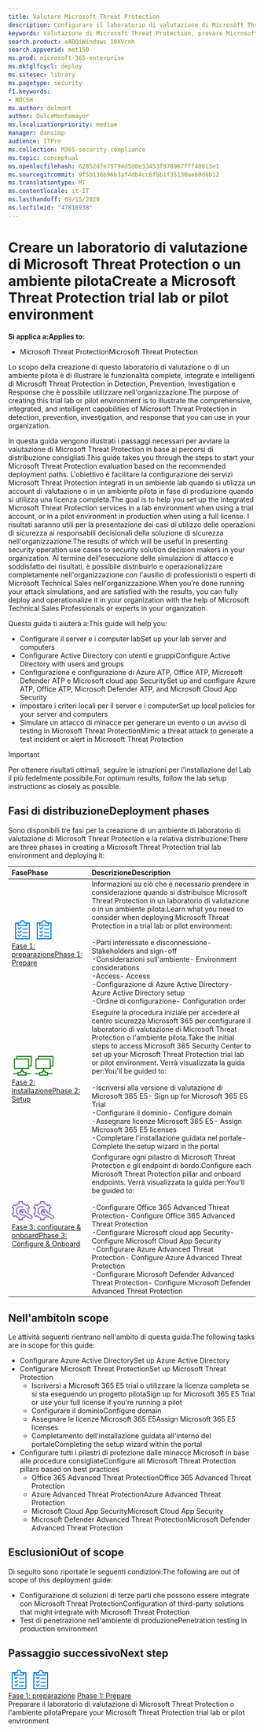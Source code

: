 ```yaml
---
title: Valutare Microsoft Threat Protection
description: Configurare il laboratorio di valutazione di Microsoft Threat Protection o l'ambiente pilota per provare come la soluzione coordinata di protezione dalle minacce, progettata per proteggere dispositivi, identità, dati e applicazioni, può aiutare l'organizzazione
keywords: Valutazione di Microsoft Threat Protection, provare Microsoft Threat Protection, valutare Microsoft Threat Protection, Microsoft Threat Protection Lab, Microsoft Threat Protection Pilot, Cyber Security, Advanced Persistent Threat, Enterprise Security, Devices, Device, Identity, Users, data, Applications, Incidents, Automatic Investigation and remediation, Advanced Hunting
search.product: eADQiWindows 10XVcnh
search.appverid: met150
ms.prod: microsoft-365-enterprise
ms.mktglfcycl: deploy
ms.sitesec: library
ms.pagetype: security
f1.keywords:
- NOCSH
ms.author: dolmont
author: DulceMontemayor
ms.localizationpriority: medium
manager: dansimp
audience: ITPro
ms.collection: M365-security-compliance
ms.topic: conceptual
ms.openlocfilehash: 62852dfe75794d5d0e33453f978967fff40813e1
ms.sourcegitcommit: 9f5b136b96b3af4db4cc6f5b1f35130ae60d6b12
ms.translationtype: MT
ms.contentlocale: it-IT
ms.lasthandoff: 09/15/2020
ms.locfileid: "47816938"
---
```

# <a name="create-a-microsoft-threat-protection-trial-lab-or-pilot-environment"></a><span data-ttu-id="0884e-104">Creare un laboratorio di valutazione di Microsoft Threat Protection o un ambiente pilota</span><span class="sxs-lookup"><span data-stu-id="0884e-104">Create a Microsoft Threat Protection trial lab or pilot environment</span></span> 

<span data-ttu-id="0884e-105">**Si applica a:**</span><span class="sxs-lookup"><span data-stu-id="0884e-105">**Applies to:**</span></span>
- <span data-ttu-id="0884e-106">Microsoft Threat Protection</span><span class="sxs-lookup"><span data-stu-id="0884e-106">Microsoft Threat Protection</span></span>

<span data-ttu-id="0884e-107">Lo scopo della creazione di questo laboratorio di valutazione o di un ambiente pilota è di illustrare le funzionalità complete, integrate e intelligenti di Microsoft Threat Protection in Detection, Prevention, Investigation e Response che è possibile utilizzare nell'organizzazione.</span><span class="sxs-lookup"><span data-stu-id="0884e-107">The purpose of creating this trial lab or pilot environment is to illustrate the comprehensive, integrated, and intelligent capabilities of Microsoft Threat Protection in detection, prevention, investigation, and response that you can use in your organization.</span></span> 

<span data-ttu-id="0884e-108">In questa guida vengono illustrati i passaggi necessari per avviare la valutazione di Microsoft Threat Protection in base ai percorsi di distribuzione consigliati.</span><span class="sxs-lookup"><span data-stu-id="0884e-108">This guide takes you through the steps to start your Microsoft Threat Protection evaluation based on the recommended deployment paths.</span></span> <span data-ttu-id="0884e-109">L'obiettivo è facilitare la configurazione dei servizi Microsoft Threat Protection integrati in un ambiente lab quando si utilizza un account di valutazione o in un ambiente pilota in fase di produzione quando si utilizza una licenza completa.</span><span class="sxs-lookup"><span data-stu-id="0884e-109">The goal is to help you set up the integrated Microsoft Threat Protection services in a lab environment when using a trial account, or in a pilot environment in production when using a full license.</span></span> <span data-ttu-id="0884e-110">I risultati saranno utili per la presentazione dei casi di utilizzo delle operazioni di sicurezza ai responsabili decisionali della soluzione di sicurezza nell'organizzazione.</span><span class="sxs-lookup"><span data-stu-id="0884e-110">The results of which will be useful in presenting security operation use cases to security solution decision makers in your organization.</span></span> <span data-ttu-id="0884e-111">Al termine dell'esecuzione delle simulazioni di attacco e soddisfatto dei risultati, è possibile distribuirlo e operazionalizzare completamente nell'organizzazione con l'ausilio di professionisti o esperti di Microsoft Technical Sales nell'organizzazione.</span><span class="sxs-lookup"><span data-stu-id="0884e-111">When you’re done running your attack simulations, and are satisfied with the results, you can fully deploy and operationalize it in your organization with the help of Microsoft Technical Sales Professionals or experts in your organization.</span></span> 

<span data-ttu-id="0884e-112">Questa guida ti aiuterà a:</span><span class="sxs-lookup"><span data-stu-id="0884e-112">This guide will help you:</span></span>
- <span data-ttu-id="0884e-113">Configurare il server e i computer lab</span><span class="sxs-lookup"><span data-stu-id="0884e-113">Set up your lab server and computers</span></span>
- <span data-ttu-id="0884e-114">Configurare Active Directory con utenti e gruppi</span><span class="sxs-lookup"><span data-stu-id="0884e-114">Configure Active Directory with users and groups</span></span>
- <span data-ttu-id="0884e-115">Configurazione e configurazione di Azure ATP, Office ATP, Microsoft Defender ATP e Microsoft cloud app Security</span><span class="sxs-lookup"><span data-stu-id="0884e-115">Set up and configure Azure ATP, Office ATP, Microsoft Defender ATP, and Microsoft Cloud App Security</span></span>
- <span data-ttu-id="0884e-116">Impostare i criteri locali per il server e i computer</span><span class="sxs-lookup"><span data-stu-id="0884e-116">Set up local policies for your server and computers</span></span>
- <span data-ttu-id="0884e-117">Simulare un attacco di minacce per generare un evento o un avviso di testing in Microsoft Threat Protection</span><span class="sxs-lookup"><span data-stu-id="0884e-117">Mimic a threat attack to generate a test incident or alert in Microsoft Threat Protection</span></span>

>[!IMPORTANT]
><span data-ttu-id="0884e-118">Per ottenere risultati ottimali, seguire le istruzioni per l'installazione del Lab il più fedelmente possibile.</span><span class="sxs-lookup"><span data-stu-id="0884e-118">For optimum results, follow the lab setup instructions as closely as possible.</span></span>


## <a name="deployment-phases"></a><span data-ttu-id="0884e-119">Fasi di distribuzione</span><span class="sxs-lookup"><span data-stu-id="0884e-119">Deployment phases</span></span>

<span data-ttu-id="0884e-120">Sono disponibili tre fasi per la creazione di un ambiente di laboratorio di valutazione di Microsoft Threat Protection e la relativa distribuzione:</span><span class="sxs-lookup"><span data-stu-id="0884e-120">There are three phases in creating a Microsoft Threat Protection trial lab environment and deploying it:</span></span>

|<span data-ttu-id="0884e-121">Fase</span><span class="sxs-lookup"><span data-stu-id="0884e-121">Phase</span></span> | <span data-ttu-id="0884e-122">Descrizione</span><span class="sxs-lookup"><span data-stu-id="0884e-122">Description</span></span> | 
|:-------|:-----|
| <span data-ttu-id="0884e-123">![Fase 1: preparazione](../../media/prepare.png)</span><span class="sxs-lookup"><span data-stu-id="0884e-123">![Phase 1: Prepare](../../media/prepare.png)</span></span><br>[<span data-ttu-id="0884e-124">Fase 1: preparazione</span><span class="sxs-lookup"><span data-stu-id="0884e-124">Phase 1: Prepare</span></span>](prepare-mtpeval.md)| <span data-ttu-id="0884e-125">Informazioni su ciò che è necessario prendere in considerazione quando si distribuisce Microsoft Threat Protection in un laboratorio di valutazione o in un ambiente pilota:</span><span class="sxs-lookup"><span data-stu-id="0884e-125">Learn what you need to consider when deploying Microsoft Threat Protection in a trial lab or pilot environment:</span></span> <br><br><span data-ttu-id="0884e-126">-Parti interessate e disconnessione</span><span class="sxs-lookup"><span data-stu-id="0884e-126">- Stakeholders and sign-off</span></span> <br> <span data-ttu-id="0884e-127">-Considerazioni sull'ambiente</span><span class="sxs-lookup"><span data-stu-id="0884e-127">- Environment considerations</span></span> <br><span data-ttu-id="0884e-128">-Access</span><span class="sxs-lookup"><span data-stu-id="0884e-128">- Access</span></span> <br><span data-ttu-id="0884e-129">-Configurazione di Azure Active Directory</span><span class="sxs-lookup"><span data-stu-id="0884e-129">- Azure Active Directory setup</span></span> <br> <span data-ttu-id="0884e-130">-Ordine di configurazione</span><span class="sxs-lookup"><span data-stu-id="0884e-130">- Configuration order</span></span>
|  <span data-ttu-id="0884e-131">![Fase 2: installazione](../../media/setup.png)</span><span class="sxs-lookup"><span data-stu-id="0884e-131">![Phase 2: Setup](../../media/setup.png)</span></span> <br>[<span data-ttu-id="0884e-132">Fase 2: installazione</span><span class="sxs-lookup"><span data-stu-id="0884e-132">Phase 2: Setup</span></span>](setup-mtpeval.md)|  <span data-ttu-id="0884e-133">Eseguire la procedura iniziale per accedere al centro sicurezza Microsoft 365 per configurare il laboratorio di valutazione di Microsoft Threat Protection o l'ambiente pilota.</span><span class="sxs-lookup"><span data-stu-id="0884e-133">Take the initial steps to access Microsoft 365 Security Center to set up your Microsoft Threat Protection trial lab or pilot environment.</span></span> <span data-ttu-id="0884e-134">Verrà visualizzata la guida per:</span><span class="sxs-lookup"><span data-stu-id="0884e-134">You'll be guided to:</span></span><br><br><span data-ttu-id="0884e-135">-Iscriversi alla versione di valutazione di Microsoft 365 E5</span><span class="sxs-lookup"><span data-stu-id="0884e-135">- Sign up for Microsoft 365 E5 Trial</span></span> <br>  <span data-ttu-id="0884e-136">-Configurare il dominio</span><span class="sxs-lookup"><span data-stu-id="0884e-136">- Configure domain</span></span><br><span data-ttu-id="0884e-137">-Assegnare licenze Microsoft 365 E5</span><span class="sxs-lookup"><span data-stu-id="0884e-137">- Assign Microsoft 365 E5 licenses</span></span><br><span data-ttu-id="0884e-138">-Completare l'installazione guidata nel portale</span><span class="sxs-lookup"><span data-stu-id="0884e-138">- Complete the setup wizard in the portal</span></span>|
|  <span data-ttu-id="0884e-139">![Fase 3: configurare & onboard](../../media/config-onboard.png)</span><span class="sxs-lookup"><span data-stu-id="0884e-139">![Phase 3: Configure & Onboard](../../media/config-onboard.png)</span></span> <br>[<span data-ttu-id="0884e-140">Fase 3: configurare & onboard</span><span class="sxs-lookup"><span data-stu-id="0884e-140">Phase 3: Configure & Onboard</span></span>](config-mtpeval.md) | <span data-ttu-id="0884e-141">Configurare ogni pilastro di Microsoft Threat Protection e gli endpoint di bordo.</span><span class="sxs-lookup"><span data-stu-id="0884e-141">Configure each Microsoft Threat Protection pillar and onboard endpoints.</span></span> <span data-ttu-id="0884e-142">Verrà visualizzata la guida per:</span><span class="sxs-lookup"><span data-stu-id="0884e-142">You'll be guided to:</span></span><br><br><span data-ttu-id="0884e-143">-Configurare Office 365 Advanced Threat Protection</span><span class="sxs-lookup"><span data-stu-id="0884e-143">- Configure Office 365 Advanced Threat Protection</span></span><br><span data-ttu-id="0884e-144">-Configurare Microsoft cloud app Security</span><span class="sxs-lookup"><span data-stu-id="0884e-144">- Configure Microsoft Cloud App Security</span></span><br><span data-ttu-id="0884e-145">-Configurare Azure Advanced Threat Protection</span><span class="sxs-lookup"><span data-stu-id="0884e-145">- Configure Azure Advanced Threat Protection</span></span><br><span data-ttu-id="0884e-146">-Configurare Microsoft Defender Advanced Threat Protection</span><span class="sxs-lookup"><span data-stu-id="0884e-146">- Configure Microsoft Defender Advanced Threat Protection</span></span> 


## <a name="in-scope"></a><span data-ttu-id="0884e-147">Nell'ambito</span><span class="sxs-lookup"><span data-stu-id="0884e-147">In scope</span></span>

<span data-ttu-id="0884e-148">Le attività seguenti rientrano nell'ambito di questa guida:</span><span class="sxs-lookup"><span data-stu-id="0884e-148">The following tasks are in scope for this guide:</span></span>
-   <span data-ttu-id="0884e-149">Configurare Azure Active Directory</span><span class="sxs-lookup"><span data-stu-id="0884e-149">Set up Azure Active Directory</span></span>
-   <span data-ttu-id="0884e-150">Configurare Microsoft Threat Protection</span><span class="sxs-lookup"><span data-stu-id="0884e-150">Set up Microsoft Threat Protection</span></span>
    -   <span data-ttu-id="0884e-151">Iscriversi a Microsoft 365 E5 trial o utilizzare la licenza completa se si sta eseguendo un progetto pilota</span><span class="sxs-lookup"><span data-stu-id="0884e-151">Sign up for Microsoft 365 E5 Trial or use your full license if you're running a pilot</span></span>
    -   <span data-ttu-id="0884e-152">Configurare il dominio</span><span class="sxs-lookup"><span data-stu-id="0884e-152">Configure domain</span></span>
    -   <span data-ttu-id="0884e-153">Assegnare le licenze Microsoft 365 E5</span><span class="sxs-lookup"><span data-stu-id="0884e-153">Assign Microsoft 365 E5 licenses</span></span>
    -   <span data-ttu-id="0884e-154">Completamento dell'installazione guidata all'interno del portale</span><span class="sxs-lookup"><span data-stu-id="0884e-154">Completing the setup wizard within the portal</span></span>
-   <span data-ttu-id="0884e-155">Configurare tutti i pilastri di protezione dalle minacce Microsoft in base alle procedure consigliate</span><span class="sxs-lookup"><span data-stu-id="0884e-155">Configure all Microsoft Threat Protection pillars based on best practices</span></span>
    -   <span data-ttu-id="0884e-156">Office 365 Advanced Threat Protection</span><span class="sxs-lookup"><span data-stu-id="0884e-156">Office 365 Advanced Threat Protection</span></span>
    -   <span data-ttu-id="0884e-157">Azure Advanced Threat Protection</span><span class="sxs-lookup"><span data-stu-id="0884e-157">Azure Advanced Threat Protection</span></span>
    -   <span data-ttu-id="0884e-158">Microsoft Cloud App Security</span><span class="sxs-lookup"><span data-stu-id="0884e-158">Microsoft Cloud App Security</span></span>
    -   <span data-ttu-id="0884e-159">Microsoft Defender Advanced Threat Protection</span><span class="sxs-lookup"><span data-stu-id="0884e-159">Microsoft Defender Advanced Threat Protection</span></span>

## <a name="out-of-scope"></a><span data-ttu-id="0884e-160">Esclusioni</span><span class="sxs-lookup"><span data-stu-id="0884e-160">Out of scope</span></span>

<span data-ttu-id="0884e-161">Di seguito sono riportate le seguenti condizioni:</span><span class="sxs-lookup"><span data-stu-id="0884e-161">The following are out of scope of this deployment guide:</span></span>

-   <span data-ttu-id="0884e-162">Configurazione di soluzioni di terze parti che possono essere integrate con Microsoft Threat Protection</span><span class="sxs-lookup"><span data-stu-id="0884e-162">Configuration of third-party solutions that might integrate with Microsoft Threat Protection</span></span>
-   <span data-ttu-id="0884e-163">Test di penetrazione nell'ambiente di produzione</span><span class="sxs-lookup"><span data-stu-id="0884e-163">Penetration testing in production environment</span></span>

## <a name="next-step"></a><span data-ttu-id="0884e-164">Passaggio successivo</span><span class="sxs-lookup"><span data-stu-id="0884e-164">Next step</span></span>
<span data-ttu-id="0884e-165">![Fase 1: preparazione](../../media/prepare.png)</span><span class="sxs-lookup"><span data-stu-id="0884e-165">![Phase 1: Prepare](../../media/prepare.png)</span></span> <br><span data-ttu-id="0884e-166">[Fase 1: preparazione](prepare-mtpeval.md) 
</span><span class="sxs-lookup"><span data-stu-id="0884e-166">[Phase 1: Prepare](prepare-mtpeval.md) 
</span></span><br> <span data-ttu-id="0884e-167">Preparare il laboratorio di valutazione di Microsoft Threat Protection o l'ambiente pilota</span><span class="sxs-lookup"><span data-stu-id="0884e-167">Prepare your Microsoft Threat Protection trial lab or pilot environment</span></span>

